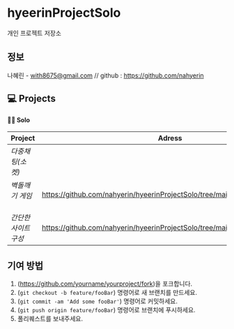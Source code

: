 # hyeerinProjectSolo
개인 프로젝트 저장소

## 정보

나혜린 - with8675@gmail.com // github : https://github.com/nahyerin


<div align="left">

## 💻 Projects

#### 🙎‍♀️ Solo

| Project | Adress |
|---|---|
|*다중채팅(소켓)* &nbsp; | |
|*벽돌깨기 게임* &nbsp; | https://github.com/nahyerin/hyeerinProjectSolo/tree/main/BreakoutstyleGame|
|*간단한 사이트구성* &nbsp; | https://github.com/nahyerin/hyeerinProjectSolo/tree/main/pageSimple |

</div>

## 기여 방법

1. (<https://github.com/yourname/yourproject/fork>)을 포크합니다.
2. (`git checkout -b feature/fooBar`) 명령어로 새 브랜치를 만드세요.
3. (`git commit -am 'Add some fooBar'`) 명령어로 커밋하세요.
4. (`git push origin feature/fooBar`) 명령어로 브랜치에 푸시하세요. 
5. 풀리퀘스트를 보내주세요.

<!-- Markdown link & img dfn's -->
[npm-image]: https://img.shields.io/npm/v/datadog-metrics.svg?style=flat-square
[npm-url]: https://npmjs.org/package/datadog-metrics
[npm-downloads]: https://img.shields.io/npm/dm/datadog-metrics.svg?style=flat-square
[travis-image]: https://img.shields.io/travis/dbader/node-datadog-metrics/master.svg?style=flat-square
[travis-url]: https://travis-ci.org/dbader/node-datadog-metrics
[wiki]: https://github.com/yourname/yourproject/wiki
